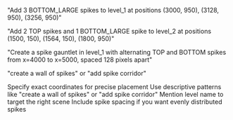 "Add 3 BOTTOM_LARGE spikes to level_1 at positions (3000, 950), (3128, 950), (3256, 950)"

"Add 2 TOP spikes and 1 BOTTOM_LARGE spike to level_2 at positions (1500, 150), (1564, 150), (1800, 950)"

"Create a spike gauntlet in level_1 with alternating TOP and BOTTOM spikes from x=4000 to x=5000, spaced 128 pixels apart"

"create a wall of spikes" or "add spike corridor"

Specify exact coordinates for precise placement
Use descriptive patterns like "create a wall of spikes" or "add spike corridor"
Mention level name to target the right scene
Include spike spacing if you want evenly distributed spikes